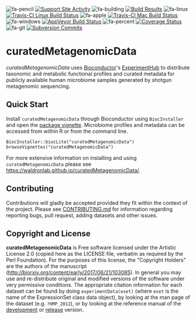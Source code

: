 ![fa-pencil](http://fa2png.io/media/icons/font-awesome/4-7-0/pencil/20/0/2c3e50_none.png)
[![Support Site Activity](https://bioconductor.org/shields/posts/curatedMetagenomicData.svg)](https://support.bioconductor.org/t/curatedmetagenomicdata/)
![fa-building](http://fa2png.io/media/icons/font-awesome/4-7-0/building/20/0/2c3e50_none.png)
[![Build Results](https://bioconductor.org/shields/build/devel/data-experiment/curatedMetagenomicData.svg)](https://bioconductor.org/checkResults/devel/data-experiment-LATEST/curatedMetagenomicData/)
![fa-linux](http://fa2png.io/media/icons/font-awesome/4-7-0/linux/20/0/2c3e50_none.png)
[![Travis-CI Linux Build Status](https://travis-matrix-badges.herokuapp.com/repos/waldronlab/curatedMetagenomicData/branches/master/1)](https://travis-ci.org/waldronlab/curatedMetagenomicData)
![fa-apple](http://fa2png.io/media/icons/font-awesome/4-7-0/apple/20/0/2c3e50_none.png)
[![Travis-CI Mac Build Status](https://travis-matrix-badges.herokuapp.com/repos/waldronlab/curatedMetagenomicData/branches/master/2)](https://travis-ci.org/waldronlab/curatedMetagenomicData)
![fa-windows](http://fa2png.io/media/icons/font-awesome/4-7-0/windows/20/0/2c3e50_none.png)
[![AppVeyor Build Status](https://ci.appveyor.com/api/projects/status/github/waldronlab/curatedMetagenomicData?branch=master&svg=true)](https://ci.appveyor.com/project/schifferl/curatedmetagenomicdata-o9eib)
![fa-percent](http://fa2png.io/media/icons/font-awesome/4-7-0/percent/20/0/2c3e50_none.png)
[![Coverage Status](https://img.shields.io/codecov/c/github/waldronlab/curatedMetagenomicData/master.svg)](https://codecov.io/github/waldronlab/curatedMetagenomicData?branch=master)
![fa-git](http://fa2png.io/media/icons/font-awesome/4-7-0/git/20/0/2c3e50_none.png)
[![Subversion Commits](https://bioconductor.org/shields/commits/data-experiment/curatedMetagenomicData.svg)](https://bioconductor.org/packages/devel/data/experiment/html/curatedMetagenomicData.html#svn_source)

# curatedMetagenomicData

*curatedMetagenomicData* uses [Bioconductor](https://www.bioconductor.org)'s [ExperimentHub](https://www.bioconductor.org/packages/ExperimentHub/) to distribute
taxonomic and metabolic functional profiles and curated metadata for publicly 
available human microbiome samples generated by shotgun metagenomic sequencing. 

## Quick Start

Install `curatedMetagenomicData` through Bioconductor using `BiocInstaller` and open the [package vignette](https://bioconductor.org/packages/release/data/experiment/vignettes/curatedMetagenomicData/inst/doc/curatedMetagenomicData.html). Microbiome profiles and metadata can be accessed from within R or
from the command line.

```
BiocInstaller::biocLite("curatedMetagenomicData")
browseVignettes("curatedMetagenomicData")
```

For more extensive information on installing and using `curatedMetagenomicData` please see https://waldronlab.github.io/curatedMetagenomicData/.

## Contributing

Contributions will gladly be accepted provided they fit within the context of the project. Please see  [CONTRIBUTING.md](https://github.com/waldronlab/curatedMetagenomicData/blob/master/CONTRIBUTING.md) for information regarding reporting bugs, pull request, adding datasets and other issues.

## Copyright and License

**curatedMetagenomicData** is Free software licensed under the Artistic License 2.0 (copied here as the LICENSE file, verbatim as required by the Perl Foundation). For the purposes of this license, the "Copyright Holders" are the authors of the manuscript (http://biorxiv.org/content/early/2017/06/21/103085). In general you may use and re-distribute original and modified versions of the software under very permissive conditions. The appropriate citation information for each dataset can be found by doing `experimentData(eset)` (where `eset` is the name of the ExpressionSet class data object), by looking at the man page of the dataset (e.g. `?HMP_2012`), or by looking at the reference manual of the [development](http://bioconductor.org/packages/devel/data/experiment/html/curatedMetagenomicData.html)  or [release](http://bioconductor.org/packages/release/data/experiment/html/curatedMetagenomicData.html) version.
